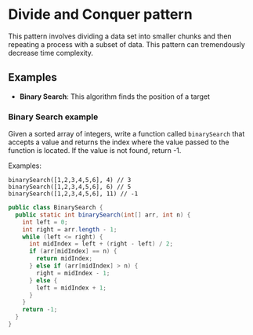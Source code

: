 # Divide and Conquer pattern

This pattern involves dividing a data set into smaller chunks and then repeating a process with a subset of data. This pattern can tremendously decrease time complexity.

## Examples

- **Binary Search**: This algorithm finds the position of a target

### Binary Search example

Given a sorted array of integers, write a function called `binarySearch` that accepts a value and returns the index where the value passed to the function is located. If the value is not found, return -1.

Examples:

```
binarySearch([1,2,3,4,5,6], 4) // 3
binarySearch([1,2,3,4,5,6], 6) // 5
binarySearch([1,2,3,4,5,6], 11) // -1
```

```java
public class BinarySearch {
  public static int binarySearch(int[] arr, int n) {
    int left = 0;
    int right = arr.length - 1;
    while (left <= right) {
      int midIndex = left + (right - left) / 2;
      if (arr[midIndex] == n) {
        return midIndex;
      } else if (arr[midIndex] > n) {
        right = midIndex - 1;
      } else {
        left = midIndex + 1;
      }
    }
    return -1;
  }
}
```
